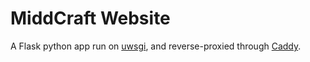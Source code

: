 # MiddCraft Website
A Flask python app run on [uwsgi](https://uwsgi-docs.readthedocs.io/en/latest/), and reverse-proxied through [Caddy](https://caddyserver.com/).
